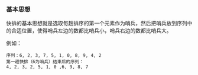 ### 基本思想

快排的基本思想就是选取每趟排序的第一个元素作为哨兵，然后把哨兵放到序列中的合适位置，使得哨兵左边的数都比哨兵小，哨兵右边的数都比哨兵大。

例如：
```
序列：6, 2, 3, 7, 5, 1, 0, 8, 9, 4, 2
第一趟快排（6为哨兵）结束后的序列：
4, 2, 3, 2, 5, 1, 0 ,6, 9, 8, 7